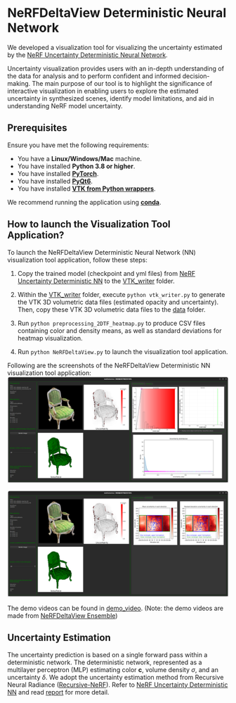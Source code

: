 # NeRFDeltaView Deterministic Neural Network

We developed a visualization tool for visualizing the uncertainty estimated by the [NeRF Uncertainty Deterministic Neural Network](https://github.com/CTW121/NeRF-Uncertainty-Deterministic-NN).

Uncertainty visualization provides users with an in-depth understanding of the data for analysis and to perform confident and informed decision-making. The main purpose of our tool is to highlight the significance of interactive visualization in enabling users to explore the estimated uncertainty in synthesized scenes, identify model limitations, and aid in understanding NeRF model uncertainty.

## Prerequisites

Ensure you have met the following requirements:
- You have a **Linux/Windows/Mac** machine.
- You have installed **Python 3.8 or higher**.
- You have installed [**PyTorch**](https://pytorch.org/).
- You have installed [**PyQt6**](https://doc.qt.io/qtforpython-6/).
- You have installed [**VTK from Python wrappers**](https://docs.vtk.org/en/latest/getting_started/index.html).

We recommend running the application using [**conda**](https://docs.conda.io/en/latest/).

## How to launch the Visualization Tool Application?

To launch the NeRFDeltaView Deterministic Neural Network (NN) visualization tool application, follow these steps:

1. Copy the trained model (checkpoint and yml files) from [NeRF Uncertainty Deterministic NN](https://github.com/CTW121/NeRF-Uncertainty-Deterministic-NN) to the [VTK_writer](https://github.com/CTW121/NeRFDeltaView-Deterministic-NN/tree/master/VTK_writer) folder.

2. Within the [VTK_writer](https://github.com/CTW121/NeRFDeltaView-Deterministic-NN/tree/master/VTK_writer) folder, execute `python vtk_writer.py` to generate the VTK 3D volumetric data files (estimated opacity and uncertainty). Then, copy these VTK 3D volumetric data files to the [data](https://github.com/CTW121/NeRFDeltaView-Deterministic-NN/tree/master/data) folder.

3. Run `python preprocessing_2DTF_heatmap.py` to produce CSV files containing color and density means, as well as standard deviations for heatmap visualization.

4. Run `python NeRFDeltaView.py` to launch the visualization tool application.

Following are the screenshots of the NeRFDeltaView Deterministic NN visualization tool application:
![NeRFDeltaView_Deterministic_NN_A](https://github.com/CTW121/NeRFDeltaView-Deterministic-NN/blob/master/images/NeRFDeltaView__Uncertainty_Neural_Network_A.png)

![NeRFDeltaView_Deterministic_NN_B](https://github.com/CTW121/NeRFDeltaView-Deterministic-NN/blob/master/images/NeRFDeltaView__Uncertainty_Neural_Network_B.png)

The demo videos can be found in [demo_video](https://github.com/CTW121/NeRFDeltaView-Ensemble/tree/master/demo_video). (Note: the demo videos are made from [NeRFDeltaView Ensemble](https://github.com/CTW121/NeRFDeltaView-Ensemble))

## Uncertainty Estimation
The uncertainty prediction is based on a single forward pass within a deterministic network. The deterministic network, represented as a multilayer perceptron (MLP) estimating color $\boldsymbol{c}$, volume density $\sigma$, and an uncertainty $\delta$. We adopt the uncertainty estimation method from Recursive Neural Radiance ([Recursive-NeRF](https://ieeexplore.ieee.org/document/9909994)). Refer to [NeRF Uncertainty Deterministic NN](https://github.com/CTW121/NeRF-Uncertainty-Deterministic-NN) and read [report](https://github.com/CTW121/NeRFDeltaView-Deterministic-NN/blob/master/Report.pdf) for more detail.
